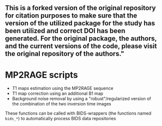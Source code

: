 ## This is a forked version of the original repository for citation purposes to make sure that the version of the utilized package for the study has been utilized and correct DOI has been generated. For the original package, the authors, and the current versions of the code, please visit the original repository of the authors."

# MP2RAGE scripts

- T1 maps estimation using the MP2RAGE sequence
- T1 map correction using an additional B1 map
- Background noise removal by using a "robust"/regularized version of the combination of the two inversion time images

These functions can be called with BIDS-wrappers (the functions named `bids_*`) to automatically process BIDS data repositories

